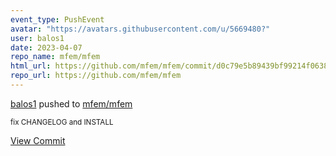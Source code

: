 ```yaml
---
event_type: PushEvent
avatar: "https://avatars.githubusercontent.com/u/5669480?"
user: balos1
date: 2023-04-07
repo_name: mfem/mfem
html_url: https://github.com/mfem/mfem/commit/d0c79e5b89439bf99214f063834483ecb4744a2d
repo_url: https://github.com/mfem/mfem
---
```


<a href='https://github.com/balos1' target='_blank'>balos1</a> pushed to <a href='https://github.com/mfem/mfem' target='_blank'>mfem/mfem</a>

<small>fix CHANGELOG and INSTALL</small>

<a href='https://github.com/mfem/mfem/commit/d0c79e5b89439bf99214f063834483ecb4744a2d' target='_blank'>View Commit</a>